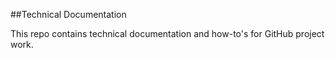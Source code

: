 ##Technical Documentation 

This repo contains technical documentation and how-to's for GitHub project work.